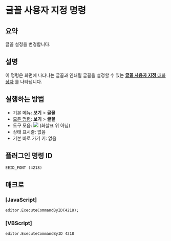 # 글꼴 사용자 지정 명령

## 요약

글꼴 설정을 변경합니다.

## 설명

이 명령은 화면에 나타나는 글꼴과 인쇄될 글꼴을 설정할 수 있는 [**글꼴 사용자 지정** 대화 상자](../../dlg/properties/font/index) 를
나타냅니다.

## 실행하는 방법

- 기본 메뉴: **보기** \> **글꼴**
- [모든 명령](../tools/all_commands): **보기** >
**글꼴**
- 도구 모음: ![](../../images/fontpopup..png)
(화살표 위 아님)
- 상태 표시줄: 없음
- 기본 바로 가기 키: 없음

## 플러그인 명령 ID

```
EEID_FONT (4218)
```

## 매크로

### \[JavaScript\]

```
editor.ExecuteCommandByID(4218);
```

### \[VBScript\]

```
editor.ExecuteCommandByID 4218
```
